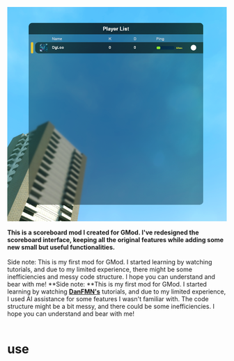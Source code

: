 ![RUNOOB 图标](https://github.com/DgLooSL/Gmod-SimpleScoreboard/blob/main/img/01.png?raw=true)

**This is a scoreboard mod I created for GMod. I've redesigned the scoreboard interface, keeping all the original features while adding some new small but useful functionalities.**</br></br>
Side note: This is my first mod for GMod. I started learning by watching tutorials, and due to my limited experience, there might be some inefficiencies and messy code structure. I hope you can understand and bear with me!
**Side note: **This is my first mod for GMod. I started learning by watching [**DanFMN's**](https://www.youtube.com/playlist?list=PLN1e9kVZIWewR9Tm48zbxdm1qiBEWYpJI) tutorials, and due to my limited experience, I used AI assistance for some features I wasn't familiar with. The code structure might be a bit messy, and there could be some inefficiencies. I hope you can understand and bear with me!
</br>
</br>
# use
